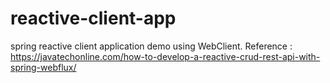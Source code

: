 # reactive-client-app
spring reactive client application demo using WebClient.
Reference : https://javatechonline.com/how-to-develop-a-reactive-crud-rest-api-with-spring-webflux/

